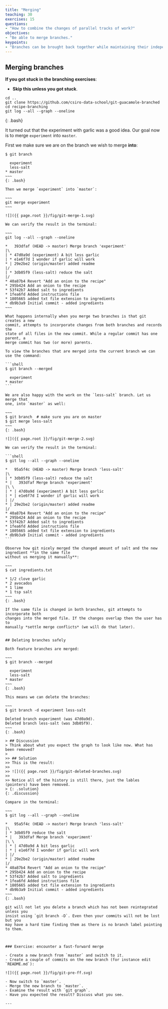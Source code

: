```yaml
---
title: "Merging"
teaching: 30
exercises: 15
questions:
- "How to combine the changes of parallel tracks of work?"
objectives:
- "Be able to merge branches."
keypoints:
- "Branches can be brought back together while maintaining their independent history"
---
```


## Merging branches

**If you got stuck in the branching exercises**:

- **Skip this unless you got stuck**.
~~~
cd ..
git clone https://github.com/csiro-data-school/git-guacamole-branched
cd recipe-branching
git log --all --graph --oneline 
~~~
{: .bash}

It turned out that the experiment with garlic was a good idea.
Our goal now is to merge `experiment` into `master`.

First we make sure we are on the branch we wish to merge **into**:

~~~~
$ git branch

  experiment
  less-salt
* master
~~~
{: .bash}

Then we merge `experiment` into `master`:

~~~
git merge experiment
~~~

![]({{ page.root }}/fig/git-merge-1.svg)

We can verify the result in the terminal:

~~~
git log --all --graph --oneline 

*   393dfaf (HEAD -> master) Merge branch 'experiment'
|\
| * 47d0a9d (experiment) A bit less garlic
| * e1e6f7d I wonder if garlic will work
* | 29e2be2 (origin/master) added readme
|/
| * 3db05f9 (less-salt) reduce the salt
|/
* 40a87b4 Revert "Add an onion to the recipe"
* 295b424 Add an onion to the recipe
* 53f42b7 Added salt to ingredients
* 1fea6fd Added instructions file
* 1805665 added txt file extension to ingredients
* db9b3a9 Initial commit - added ingredients
~~~

What happens internally when you merge two branches is that git creates a new
commit, attempts to incorporate changes from both branches and records the
state of all files in the new commit. While a regular commit has one parent, a
merge commit has two (or more) parents.

To view the branches that are merged into the current branch we can use the command:

```shell
$ git branch --merged

  experiment
* master
```

We are also happy with the work on the `less-salt` branch. Let us merge that
one, into `master` as well:

~~~
$ git branch  # make sure you are on master
$ git merge less-salt
~~~
{: .bash}

![]({{ page.root }}/fig/git-merge-2.svg)

We can verify the result in the terminal:

```shell
$ git log --all --graph --oneline 

*   95a5f4c (HEAD -> master) Merge branch 'less-salt'
|\
| * 3db05f9 (less-salt) reduce the salt
* |   393dfaf Merge branch 'experiment'
|\ \
| * | 47d0a9d (experiment) A bit less garlic
| * | e1e6f7d I wonder if garlic will work
| |/
* | 29e2be2 (origin/master) added readme
|/
* 40a87b4 Revert "Add an onion to the recipe"
* 295b424 Add an onion to the recipe
* 53f42b7 Added salt to ingredients
* 1fea6fd Added instructions file
* 1805665 added txt file extension to ingredients
* db9b3a9 Initial commit - added ingredients
```

Observe how git nicely merged the changed amount of salt and the new ingredient **in the same file
without us merging it manually**:

~~~
$ cat ingredients.txt

* 1/2 clove garlic
* 2 avocados
* 1 lime
* 1 tsp salt
~~~
{: .bash}

If the same file is changed in both branches, git attempts to incorporate both
changes into the merged file. If the changes overlap then the user has to
manually *settle merge conflicts* (we will do that later).


## Deleting branches safely

Both feature branches are merged:

~~~
$ git branch --merged

  experiment
  less-salt
* master
~~~
{: .bash}

This means we can delete the branches:

~~~
$ git branch -d experiment less-salt

Deleted branch experiment (was 47d0a9d).
Deleted branch less-salt (was 3db05f9).
~~~
{: .bash}

> ## Discussion
> Think about what you expect the graph to look like now. What has been removed?
>
>> ## Solution
>> This is the result:
>>
>> ![]({{ page.root }}/fig/git-deleted-branches.svg)
>>
>> Notice all of the history is still there, just the lables (pointers) have been removed.
> {: .solution}
{: .discussion}

Compare in the terminal:

~~~
$ git log --all --graph --oneline 

*   95a5f4c (HEAD -> master) Merge branch 'less-salt'
|\
| * 3db05f9 reduce the salt
* |   393dfaf Merge branch 'experiment'
|\ \
| * | 47d0a9d A bit less garlic
| * | e1e6f7d I wonder if garlic will work
| |/
* | 29e2be2 (origin/master) added readme
|/
* 40a87b4 Revert "Add an onion to the recipe"
* 295b424 Add an onion to the recipe
* 53f42b7 Added salt to ingredients
* 1fea6fd Added instructions file
* 1805665 added txt file extension to ingredients
* db9b3a9 Initial commit - added ingredients
~~~
{: .bash}

git will not let you delete a branch which has not been reintegrated unless you
insist using `git branch -D`. Even then your commits will not be lost but you
may have a hard time finding them as there is no branch label pointing to them.



### Exercise: encounter a fast-forward merge

- Create a new branch from `master` and switch to it.
- Create a couple of commits on the new branch (for instance edit `README.md`):

![]({{ page.root }}/fig/git-pre-ff.svg)

- Now switch to `master`.
- Merge the new branch to `master`.
- Examine the result with `git graph`.
- Have you expected the result? Discuss what you see.

---


